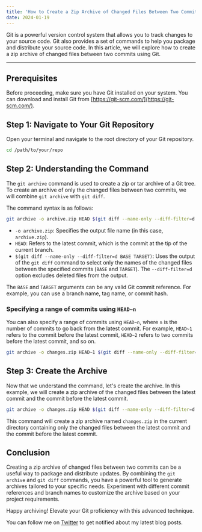 ```yaml
---
title: 'How to Create a Zip Archive of Changed Files Between Two Commits Using Git'
date: 2024-01-19
---
```


Git is a powerful version control system that allows you to track changes to your source code. Git also provides a set of commands to help you package and distribute your source code. In this article, we will explore how to create a zip archive of changed files between two commits using Git.

---

## Prerequisites

Before proceeding, make sure you have Git installed on your system. You can download and install Git from [https://git-scm.com/](https://git-scm.com/).

## Step 1: Navigate to Your Git Repository

Open your terminal and navigate to the root directory of your Git repository.

```bash
cd /path/to/your/repo
```

## Step 2: Understanding the Command

The `git archive` command is used to create a zip or tar archive of a Git tree. To create an archive of only the changed files between two commits, we will combine `git archive` with `git diff`.

The command syntax is as follows:

```bash
git archive -o archive.zip HEAD $(git diff --name-only --diff-filter=d BASE TARGET)
```

- `-o archive.zip`: Specifies the output file name (in this case, `archive.zip`).
- `HEAD`: Refers to the latest commit, which is the commit at the tip of the current branch.
- `$(git diff --name-only --diff-filter=d BASE TARGET)`: Uses the output of the `git diff` command to select only the names of the changed files between the specified commits (`BASE` and `TARGET`). The `--diff-filter=d` option excludes deleted files from the output.

The `BASE` and `TARGET` arguments can be any valid Git commit reference. For example, you can use a branch name, tag name, or commit hash.

### Specifying a range of commits using `HEAD~n`

You can also specify a range of commits using `HEAD~n`, where `n` is the number of commits to go back from the latest commit. For example, `HEAD~1` refers to the commit before the latest commit, `HEAD~2` refers to two commits before the latest commit, and so on.

```bash
git archive -o changes.zip HEAD~1 $(git diff --name-only --diff-filter=d HEAD~2)
```

## Step 3: Create the Archive

Now that we understand the command, let's create the archive. In this example, we will create a zip archive of the changed files between the latest commit and the commit before the latest commit.

```bash
git archive -o changes.zip HEAD $(git diff --name-only --diff-filter=d HEAD~1)
```

This command will create a zip archive named `changes.zip` in the current directory containing only the changed files between the latest commit and the commit before the latest commit.

## Conclusion

Creating a zip archive of changed files between two commits can be a useful way to package and distribute updates. By combining the `git archive` and `git diff` commands, you have a powerful tool to generate archives tailored to your specific needs. Experiment with different commit references and branch names to customize the archive based on your project requirements.

Happy archiving! Elevate your Git proficiency with this advanced technique.

You can follow me on [Twitter](https://twitter.com/AbdelrhmanSWE) to get notified about my latest blog posts.